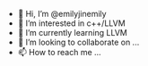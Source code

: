 - 👋 Hi, I’m @emilyjinemily
- 👀 I’m interested in c++/LLVM
- 🌱 I’m currently learning LLVM
- 💞️ I’m looking to collaborate on ...
- 📫 How to reach me ...

<!---
emilyjinemily/emilyjinemily is a ✨ special ✨ repository because its `README.md` (this file) appears on your GitHub profile.
You can click the Preview link to take a look at your changes.
--->
